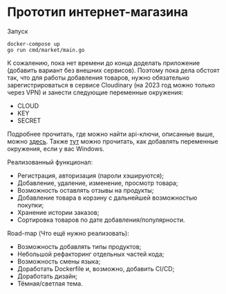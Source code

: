# Прототип интернет-магазина

Запуск
```
docker-compose up
go run cmd/market/main.go
```
К сожалению, пока нет времени до конца доделать приложение (добавить вариант без внешних сервисов). Поэтому пока дела обстоят так, что для работы добавления товаров, нужно обязательно зарегистрироваться в сервисе Cloudinary (на 2023 год можно только через VPN) и занести следующие переменные окружения:
- CLOUD
- KEY
- SECRET

Подробнее прочитать, где можно найти api-ключи, описанные выше, можно [здесь](https://cloudinary.com/documentation/admin_api#:~:text=Your%20Cloudinary%20API%20Key%20and,are%20used%20for%20the%20authentication.).
Также [тут](https://support.microsoft.com/ru-ru/topic/%D0%B8%D1%81%D0%BF%D0%BE%D0%BB%D1%8C%D0%B7%D0%BE%D0%B2%D0%B0%D0%BD%D0%B8%D0%B5-%D0%BF%D0%B5%D1%80%D0%B5%D0%BC%D0%B5%D0%BD%D0%BD%D1%8B%D1%85-%D1%81%D1%80%D0%B5%D0%B4%D1%8B-%D0%B2-windows-xp-5bf6725b-655e-151c-0b55-9a8c9c7f747d#:~:text=%D0%9F%D0%B5%D1%80%D0%B5%D0%BC%D0%B5%D0%BD%D0%BD%D1%8B%D0%B5%20%D1%81%D1%80%D0%B5%D0%B4%D1%8B%20%E2%80%94%20%D1%8D%D1%82%D0%BE%20%D1%81%D1%82%D1%80%D0%BE%D0%BA%D0%B8%2C%20%D1%81%D0%BE%D0%B4%D0%B5%D1%80%D0%B6%D0%B0%D1%89%D0%B8%D0%B5,%D0%BA%D0%B0%D0%BA%20%D0%BF%D1%83%D1%82%D1%8C%20%D0%BA%20%D1%84%D0%B0%D0%B9%D0%BB%D0%B0%D0%BC%20Windows.) можно прочитать, как добавлять переменные окружения, если у вас Windows.

Реализованный функционал:
- Регистрация, авторизация (пароли хэшируются);
- Добавление, удаление, изменение, просмотр товара;
- Возможность оставлять отзывы на продукты;
- Добавление товара в корзину с дальнейшей возможностью покупки;
- Хранение истории заказов;
- Сортировка товаров по дате добавления/популярности.

Road-map (Что ещё нужно реализовать):
- Возможность добавлять типы продуктов;
- Небольшой рефакторинг отдельных частей кода;
- Возможность смены языка;
- Доработать Dockerfile и, возможно, добавить CI/CD;
- Доработать дизайн;
- Тёмная/светлая тема.
